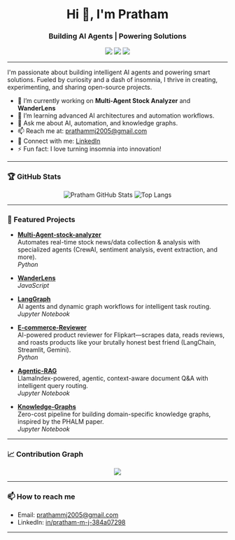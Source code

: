 <h1 align="center">Hi 👋, I'm Pratham</h1>
<h3 align="center">Building AI Agents | Powering Solutions</h3>

<p align="center">
  <img src="https://img.shields.io/badge/Location-Mandya,%20Karnataka,%20India-blue" />
  <img src="https://img.shields.io/badge/Pronouns-he%2Fhim-blueviolet" />
  <img src="https://img.shields.io/badge/PES%20UNIVERSITY-Student-green" />
</p>

---

<p>
I'm passionate about building intelligent AI agents and powering smart solutions. Fueled by curiosity and a dash of insomnia, I thrive in creating, experimenting, and sharing open-source projects.
</p>

- 🔭 I’m currently working on **Multi-Agent Stock Analyzer** and **WanderLens**
- 🌱 I’m learning advanced AI architectures and automation workflows.
- 💬 Ask me about AI, automation, and knowledge graphs.
- 📫 Reach me at: [prathammj2005@gmail.com](mailto:prathammj2005@gmail.com)
- 💼 Connect with me: [LinkedIn](https://www.linkedin.com/in/pratham-m-j-384a07298/)
- ⚡ Fun fact: I love turning insomnia into innovation!

---

### 🏆 GitHub Stats

<p align="center">
  <img alt="Pratham GitHub Stats" src="https://github-readme-stats.vercel.app/api?username=Pratham-M-J&show_icons=true&theme=github_dark" />
  <img alt="Top Langs" src="https://github-readme-stats.vercel.app/api/top-langs/?username=Pratham-M-J&layout=compact&theme=github_dark" />
</p>

---

### 📜 Featured Projects

- [**Multi-Agent-stock-analyzer**](https://github.com/Pratham-M-J/Multi-Agent-stock-analyzer)  
  Automates real-time stock news/data collection & analysis with specialized agents (CrewAI, sentiment analysis, event extraction, and more).  
  *Python*

- [**WanderLens**](https://github.com/Pratham-M-J/WanderLens)  
  *JavaScript*

- [**LangGraph**](https://github.com/Pratham-M-J/LangGraph)  
  AI agents and dynamic graph workflows for intelligent task routing.  
  *Jupyter Notebook*

- [**E-commerce-Reviewer**](https://github.com/Pratham-M-J/E-commerce-Reviewer)  
  AI-powered product reviewer for Flipkart—scrapes data, reads reviews, and roasts products like your brutally honest best friend (LangChain, Streamlit, Gemini).  
  *Python*

- [**Agentic-RAG**](https://github.com/Pratham-M-J/Agentic-RAG)  
  LlamaIndex-powered, agentic, context-aware document Q&A with intelligent query routing.  
  *Jupyter Notebook*

- [**Knowledge-Graphs**](https://github.com/Pratham-M-J/Knowledge-Graphs)  
  Zero-cost pipeline for building domain-specific knowledge graphs, inspired by the PHALM paper.  
  *Jupyter Notebook*

---

### 📈 Contribution Graph

<p align="center">
  <img src="https://github-readme-activity-graph.vercel.app/graph?username=Pratham-M-J&theme=github-dark" />
</p>

---

### 📫 How to reach me

- Email: [prathammj2005@gmail.com](mailto:prathammj2005@gmail.com)
- LinkedIn: [in/pratham-m-j-384a07298](https://www.linkedin.com/in/pratham-m-j-384a07298/)

---

